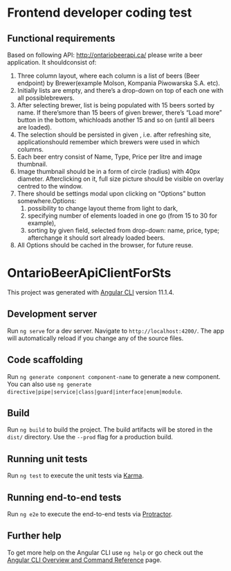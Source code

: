 # Frontend developer coding test

## Functional requirements

Based on following API: http://ontariobeerapi.ca/ please write a beer application. It shouldconsist of:

1. Three column layout, where each column is a list of beers (Beer endpoint) by Brewer(example Molson, Kompania Piwowarska S.A. etc).
2. Initially lists are empty, and there’s a drop-down on top of each one with all possiblebrewers.
3. After selecting brewer, list is being populated with 15 beers sorted by name. If there’smore than 15 beers of given brewer, there’s “Load more” button in the bottom, whichloads another 15 and so on (until all beers are loaded).
4. The selection should be persisted in given , i.e. after refreshing site, applicationshould remember which brewers were used in which columns.
5. Each beer entry consist of Name, Type, Price per litre and image thumbnail.
6. Image thumbnail should be in a form of circle (radius) with 40px diameter. Afterclicking on it, full size picture should be visible on overlay centred to the window.
7. There should be settings modal upon clicking on “Options” button somewhere.Options:
   1. possibility to change layout theme from light to dark,
   2. specifying number of elements loaded in one go (from 15 to 30 for example),
   3. sorting by given field, selected from drop-down: name, price, type; afterchange it should sort already loaded beers.
8. All Options should be cached in the browser, for future reuse.

# OntarioBeerApiClientForSts

This project was generated with [Angular CLI](https://github.com/angular/angular-cli) version 11.1.4.

## Development server

Run `ng serve` for a dev server. Navigate to `http://localhost:4200/`. The app will automatically reload if you change any of the source files.

## Code scaffolding

Run `ng generate component component-name` to generate a new component. You can also use `ng generate directive|pipe|service|class|guard|interface|enum|module`.

## Build

Run `ng build` to build the project. The build artifacts will be stored in the `dist/` directory. Use the `--prod` flag for a production build.

## Running unit tests

Run `ng test` to execute the unit tests via [Karma](https://karma-runner.github.io).

## Running end-to-end tests

Run `ng e2e` to execute the end-to-end tests via [Protractor](http://www.protractortest.org/).

## Further help

To get more help on the Angular CLI use `ng help` or go check out the [Angular CLI Overview and Command Reference](https://angular.io/cli) page.
